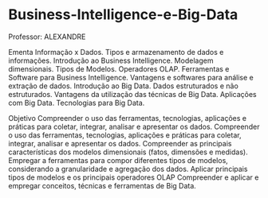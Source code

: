 # Business-Intelligence-e-Big-Data
Professor: ALEXANDRE 

Ementa
Informação x Dados. Tipos e armazenamento de dados e informações. Introdução ao Business Intelligence. Modelagem dimensionais. Tipos de Modelos. Operadores OLAP. Ferramentas e Software para Business Intelligence. Vantagens e softwares para análise e extração de dados. Introdução ao Big Data. Dados estruturados e não estruturados. Vantagens da utilização das técnicas de Big Data. Aplicações com Big Data. Tecnologias para Big Data.

Objetivo
Compreender o uso das ferramentas, tecnologias, aplicações e práticas para coletar, integrar, analisar e apre­sentar os dados. Compreender o uso das ferramentas, tecnologias, aplicações e práticas para coletar, integrar, analisar e apre­sentar os dados. Compreender as principais características dos modelos dimensionais (fatos, dimensões e medidas). Empregar a ferramentas para compor diferentes tipos de modelos, considerando a granularidade e agrega­ção dos dados. Aplicar principais tipos de modelos e os principais operadores OLAP Compreender e aplicar e empregar conceitos, técnicas e ferramentas de Big Data.
